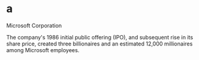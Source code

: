 # a
Microsoft Corporation

 The company's 1986 initial public offering (IPO), and subsequent rise in its share price, created three billionaires and an estimated 12,000 millionaires among Microsoft employees.
